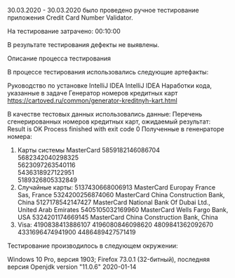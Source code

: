 30.03.2020 - 30.03.2020 было проведено ручное тестирование приложения Credit Card Number Validator.

На тестирование затрачено: 00:10:00

В результате тестирования дефекты не выявлены.

Описание процесса тестирования

В процессе тестирования использовались следующие артефакты:

Руководство по установке IntelliJ IDEA
IntelliJ IDEA 
Наработки кода, указанные в задаче
Генератор номеров кредитных карт https://cartoved.ru/common/generator-kreditnyh-kart.html

В качестве тестовых данных использовались данные: 
Перечень сгенерированных номеров кредитных карт, ожидаемый результат: Result is OK Process finished with exit code 0
Полученные в гененраторе номера:
 1) Карты системы MasterCard
 5859182146086704   
 5682342040298325   
 5623097263540116   
 5436318927122951   
 5189326805332849   
 2) Случайные карты:
 5137430668006913 MasterCard Europay France Sas, France
 5324200256874060 MasterCard China Construction Bank, China
 5127178542147427 MasterCard National Bank Of Dubai Ltd., United Arab Emirates
 5405105032169960 MasterCard Wells Fargo Bank, USA
 5324201174669145 MasterCard China Construction Bank, China
 3) Visa:
 4190838413886107
 4196080846098620
 4809841362092670
 4331696474941900
 4486489427571419

Тестирование производилось в следующем окружении:

Windows 10 Pro, версия 1903; Firefox 73.0.1 (32-битный), последняя версия
Openjdk version "11.0.6" 2020-01-14
